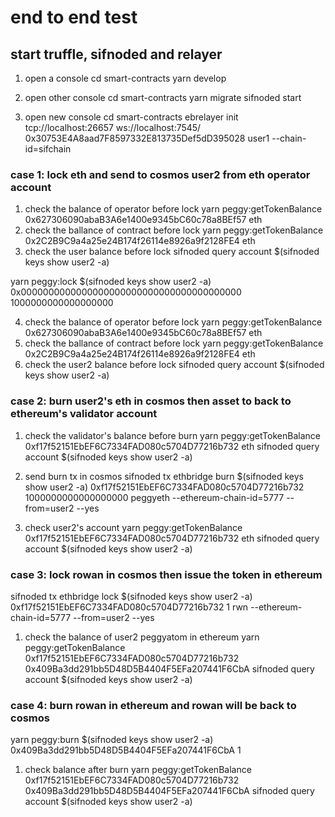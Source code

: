 
# end to end test
## start truffle, sifnoded and relayer
1. open a console
cd smart-contracts
yarn develop

2. open other console 
cd smart-contracts
yarn migrate
sifnoded start

1. open new console
cd smart-contracts
ebrelayer init tcp://localhost:26657 ws://localhost:7545/ 0x30753E4A8aad7F8597332E813735Def5dD395028 user1 --chain-id=sifchain

### case 1: lock eth and send to cosmos user2 from eth operator account
1. check the balance of operator before lock
yarn peggy:getTokenBalance  0x627306090abaB3A6e1400e9345bC60c78a8BEf57 eth
2. check the ballance of contract before lock
yarn peggy:getTokenBalance  0x2C2B9C9a4a25e24B174f26114e8926a9f2128FE4  eth
3. check the user balance before lock
sifnoded query account $(sifnoded keys show user2 -a)

yarn peggy:lock $(sifnoded keys show user2 -a) 0x0000000000000000000000000000000000000000 1000000000000000000

4. check the balance of operator before lock
yarn peggy:getTokenBalance  0x627306090abaB3A6e1400e9345bC60c78a8BEf57 eth
5. check the ballance of contract before lock
yarn peggy:getTokenBalance  0x2C2B9C9a4a25e24B174f26114e8926a9f2128FE4  eth
6. check the user2 balance before lock
sifnoded query account $(sifnoded keys show user2 -a)

### case 2: burn user2's eth in cosmos then asset to back to ethereum's validator account
1. check the validator's balance before burn
yarn peggy:getTokenBalance 0xf17f52151EbEF6C7334FAD080c5704D77216b732 eth
sifnoded query account $(sifnoded keys show user2 -a)

2. send burn tx in cosmos
sifnoded tx ethbridge burn $(sifnoded keys show user2 -a) 0xf17f52151EbEF6C7334FAD080c5704D77216b732 1000000000000000000 peggyeth --ethereum-chain-id=5777 --from=user2 --yes

3. check user2's account 
yarn peggy:getTokenBalance 0xf17f52151EbEF6C7334FAD080c5704D77216b732 eth
sifnoded query account $(sifnoded keys show user2 -a)

### case 3: lock rowan in cosmos then issue the token in ethereum
sifnoded tx ethbridge lock $(sifnoded keys show user2 -a) 0xf17f52151EbEF6C7334FAD080c5704D77216b732 1 rwn  --ethereum-chain-id=5777 --from=user2 --yes

1. check the balance of user2 peggyatom in ethereum
yarn peggy:getTokenBalance 0xf17f52151EbEF6C7334FAD080c5704D77216b732  0x409Ba3dd291bb5D48D5B4404F5EFa207441F6CbA
sifnoded query account $(sifnoded keys show user2 -a)

### case 4: burn rowan in ethereum and rowan will be back to cosmos
yarn peggy:burn $(sifnoded keys show user2 -a) 0x409Ba3dd291bb5D48D5B4404F5EFa207441F6CbA 1
1. check balance after burn 
yarn peggy:getTokenBalance 0xf17f52151EbEF6C7334FAD080c5704D77216b732  0x409Ba3dd291bb5D48D5B4404F5EFa207441F6CbA
sifnoded query account $(sifnoded keys show user2 -a)